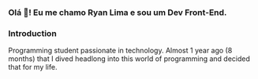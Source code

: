 ### Olá 👋! Eu me chamo Ryan Lima e sou um Dev Front-End.

### Introduction
Programming student passionate in technology. Almost 1 year ago (8 months) that I dived headlong into this world of programming and decided that for my life.

